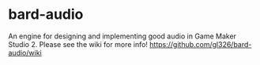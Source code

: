 # bard-audio
An engine for designing and implementing good audio in Game Maker Studio 2. Please see the wiki for more info! https://github.com/gl326/bard-audio/wiki
